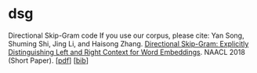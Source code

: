 # dsg
Directional Skip-Gram code
If you use our corpus, please cite: Yan Song, Shuming Shi, Jing Li, and Haisong Zhang. [Directional Skip-Gram: Explicitly Distinguishing Left and Right Context for Word Embeddings](http://aclweb.org/anthology/N18-2028). NAACL 2018 (Short Paper). [[pdf](http://aclweb.org/anthology/N18-2028)] [[bib](https://aclanthology.coli.uni-saarland.de/papers/N18-2028/n18-2028.bib)]
